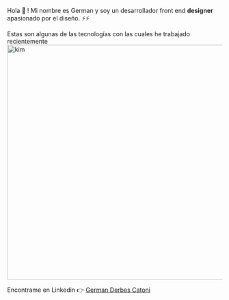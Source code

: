Hola 👋  ! Mi nombre es German y soy un desarrollador front end **designer** apasionado por el diseño. ⚡⚡

Estas son algunas de las tecnologías con las cuales he trabajado recientemente<img width="550" alt="kim" src="https://user-images.githubusercontent.com/70720945/141185635-e8a80877-0b7b-4fce-93e5-0435b706b392.png">



Encontrame en Linkedin 👉 <a href="https://www.linkedin.com/in/german-derbes-catoni/" rel="noopener" target="blank">German Derbes Catoni </a>




